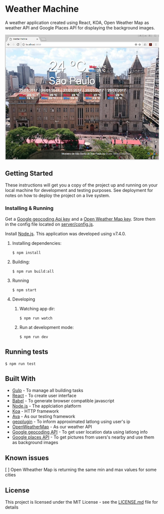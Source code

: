 # Weather Machine

A weather application created using React, KOA, Open Weather Map as weather API and Google Places API for displaying the background images.

![Weather Machine Screenshot](https://github.com/dansoah/weather-machine/raw/master/media/screenshot.png?raw=true)

## Getting Started

These instructions will get you a copy of the project up and running on your local machine for development and testing purposes. See deployment for notes on how to deploy the project on a live system.

### Installing & Running

Get a [Google geocoding Api key](https://developers.google.com/maps/documentation/geocoding/intro) and
a [Open Weather Map key](http://openweathermap.org/appid). Store them in the config file located on [server/config.js](server/config.js).

Install [Node.js](https://nodejs.org/). This application was developed using v7.4.0.

1. Installing dependencies:

    ```
    $ npm install
    ```
2. Building:

    ```
    $ npm run build:all
    ```
    
3. Running

    ```
    $ npm start
    ```

4. Developing
    1. Watching app dir:

        ```
        $ npm run watch
        ```

    2. Run at development mode:
        ```
        $ npm run dev
        ```

## Running tests
```
$ npm run test
```

## Built With

* [Gulp](http://gulpjs.com/) - To manage all building tasks
* [React](https://facebook.github.io/react/) - To create user interface
* [Babel](https://babeljs.io/) - To generate browser compatible javascript
* [Node.js](https://nodejs.org/) - The applciation platform
* [Koa](https://github.com/koajs/koa) - HTTP framework
* [Ava](https://github.com/avajs/ava) - As our testing framework
* [geoplugin](http://www.geoplugin.net/) - To inform approximated latlong using user's ip
* [OpenWeatherMap](http://openweathermap.org) - As our weather API
* [Google geocoding API](https://developers.google.com/maps/documentation/geocoding/intro) - To get user location data using latlong info
* [Google places API](https://developers.google.com/places/) - To get pictures from users's nearby and use them as background images

## Known issues

[ ] Open Wheather Map is returning the same min and max values for some cities

## License

This project is licensed under the MIT License - see the [LICENSE.md](LICENSE.md) file for details